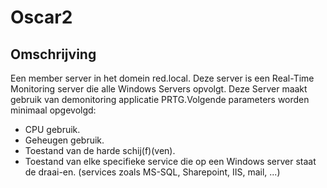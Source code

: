 # Oscar2

## Omschrijving

Een member server in het domein red.local. Deze server is een Real-Time Monitoring server die alle Windows Servers opvolgt. 
Deze Server maakt gebruik van demonitoring applicatie PRTG.Volgende parameters worden minimaal opgevolgd:
- CPU gebruik.
- Geheugen gebruik.
- Toestand van de harde schij(f)(ven).
- Toestand van elke specifieke service die op een Windows server staat de draai-en. (services zoals MS-SQL, Sharepoint, IIS, mail, ...)

